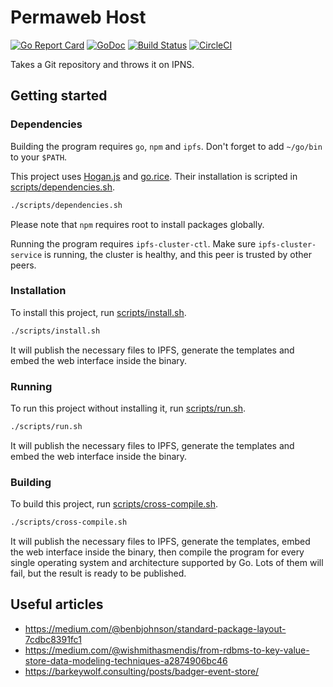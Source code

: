 # Permaweb Host

[![Go Report Card](https://goreportcard.com/badge/github.com/Permaweb/Host)](https://goreportcard.com/report/github.com/Permaweb/Host)
[![GoDoc](https://godoc.org/github.com/Permaweb/Host?status.svg)](https://godoc.org/github.com/Permaweb/Host)
[![Build Status](https://travis-ci.org/Permaweb/Host.svg?branch=master)](https://travis-ci.org/Permaweb/Host)
[![CircleCI](https://circleci.com/gh/Permaweb/Host.svg?style=svg)](https://circleci.com/gh/Permaweb/Host)

Takes a Git repository and throws it on IPNS.

## Getting started

### Dependencies

Building the program requires `go`, `npm` and `ipfs`. Don't forget to add `~/go/bin` to your `$PATH`.

This project uses [Hogan.js](https://twitter.github.io/hogan.js/) and [go.rice](https://github.com/GeertJohan/go.rice).
Their installation is scripted in [scripts/dependencies.sh](scripts/dependencies.sh).

```bash
./scripts/dependencies.sh
```

Please note that `npm` requires root to install packages globally.

Running the program requires `ipfs-cluster-ctl`. Make sure `ipfs-cluster-service` is running, the cluster is healthy, and this peer is trusted by other peers.

### Installation

To install this project, run [scripts/install.sh](scripts/install.sh).

```bash
./scripts/install.sh
```

It will publish the necessary files to IPFS, generate the templates and embed the web interface inside the binary.

### Running

To run this project without installing it, run [scripts/run.sh](scripts/run.sh).

```bash
./scripts/run.sh
```

It will publish the necessary files to IPFS, generate the templates and embed the web interface inside the binary.

### Building

To build this project, run [scripts/cross-compile.sh](scripts/cross-compile.sh).

```bash
./scripts/cross-compile.sh
```

It will publish the necessary files to IPFS, generate the templates, embed the web interface inside the binary, then compile the program for every single operating system and architecture supported by Go. Lots of them will fail, but the result is ready to be published.

## Useful articles

* https://medium.com/@benbjohnson/standard-package-layout-7cdbc8391fc1
* https://medium.com/@wishmithasmendis/from-rdbms-to-key-value-store-data-modeling-techniques-a2874906bc46
* https://barkeywolf.consulting/posts/badger-event-store/

